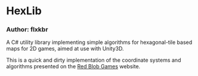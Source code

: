 ﻿# HexLib
### Author: flxkbr

A C# utility library implementing simple algorithms for hexagonal-tile based maps for 2D games, aimed at use with Unity3D.

This is a quick and dirty implementation of the coordinate systems and algorithms presented on the [Red Blob Games](http://www.redblobgames.com/grids/hexagons/) website.